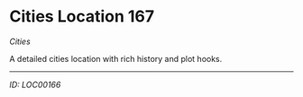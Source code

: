 # Cities Location 167

*Cities*

A detailed cities location with rich history and plot hooks.

---
*ID: LOC00166*